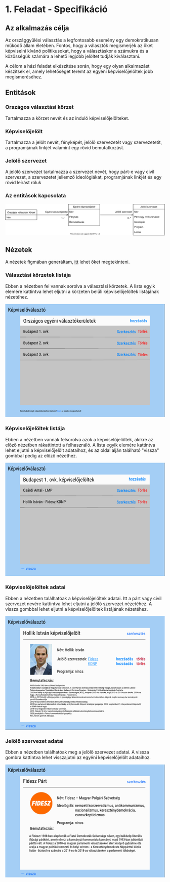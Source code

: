 # 1. Feladat - Specifikáció

## Az alkalmazás célja

Az országgyűlési választás a legfontosabb esemény egy demokratikusan működő állam életében. Fontos, hogy a választók megismerjék az őket képviselni kívánó politikusokat, hogy a választáskor a számukra és a közösségük számára a lehető legjobb jelöltet tudják kiválasztani.

A célom a házi feladat elkészítése során, hogy egy olyan alkalmazást készítsek el, amely lehetőséget teremt az egyéni képviselőjelöltek jobb megismeréséhez.

## Entitások

### Országos választási körzet
    
Tartalmazza a körzet nevét és az induló képviselőjelölteket.

### Képviselőjelölt
    
Tartalmazza a jelölt nevét, fényképét, jelölő szervezetét vagy szervezetetit, a programjának linkjét valamint egy rövid bemutatkozást.

### Jelölő szervezet

A jelölő szervezet tartalmazza a szervezet nevét, hogy párt-e vagy civil szervezet, a szervezetet jellemző ideológiákat, programjának linkjét és egy rövid leírást róluk

### Az entitások kapcsolata

![Entitások kapcsolata](./img/entities.svg)

## Nézetek

A nézetek figmában generáltam, [itt](https://www.figma.com/file/UaVRTvcdgIYM5fBZY6yzoq/Untitled?node-id=0%3A1) lehet őket megtekinteni.

### Választási körzetek listája

Ebben a nézetben fel vannak sorolva a választási körzetek. A lista egyik elemére kattintva lehet eljutni a körzeten belüli képviselőjelöltek listájának nézetéhez.

![Választási körzetek listája](./img/ovklist.png)

### Képviselőjelöltek listája

Ebben a nézetben vannak felsorolva azok a képviselőjelöltek, akikre az előző nézetben rákattintott a felhasználó. A lista egyik elemére kattintva lehet eljutni a képviselőjelölt adataihoz, és az oldal alján található "vissza" gombbal pedig az előző nézethez.

![Egyéni képviselőjelöltek listája](./img/egyenilist.png)

### Képviselőjelöltek adatai

Ebben a nézetben találhatóak a képviselőjelöltek adatai. Itt a párt vagy civil szervezet nevére kattintva lehet eljutni a jelölő szervezet nézetéhez. A vissza gombbal lehet eljutni a képviselőjelöltek listájának nézetéhez.

![Képviselőjelöltek adatai](./img/egyeniadat.png)

### Jelölő szervezet adatai

Ebben a nézetben találhatóak meg a jelölő szervezet adatai. A vissza gombra kattintva lehet visszajutni az egyéni képviselőjelölt adataihoz.

![Jelölő szervezet adatai](./img/jeloloadat.png)